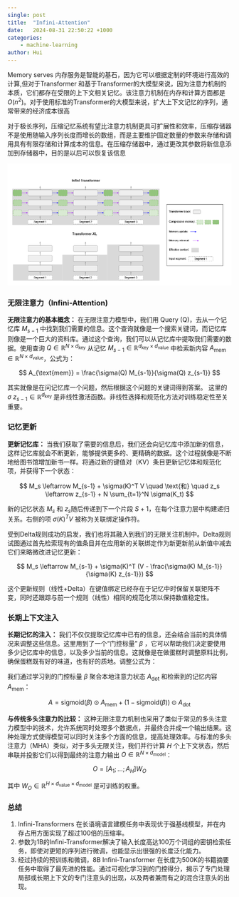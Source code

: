 ```yaml
---
single: post
title:  "Infini-Attention"
date:   2024-08-31 22:50:22 +1000
categories: 
    - machine-learning
author: Hui
---
```

<head>
    <script src="https://cdn.mathjax.org/mathjax/latest/MathJax.js?config=TeX-AMS-MML_HTMLorMML" type="text/javascript"></script>
    <script type="text/x-mathjax-config">
        MathJax.Hub.Config({
            tex2jax: {
            skipTags: ['script', 'noscript', 'style', 'textarea', 'pre'],
            inlineMath: [['$','$']]
            }
        });
    </script>
</head>

Memory serves 内存服务是智能的基石，因为它可以根据定制的环境进行高效的计算,但对于Transformer 和基于Transformer的大模型来说，因为注意力机制的本质，它们都存在受限的上下文相关记忆。该注意力机制在内存和计算方面都是$O(n^2)$。对于使用标准的Transformer的大模型来说，扩大上下文记忆的序列，通常带来的经济成本很高

对于极长序列，压缩记忆系统有望比注意力机制更具可扩展性和效率，压缩存储器不是使用随输入序列长度而增长的数组，而是主要维护固定数量的参数来存储和调用具有有限存储和计算成本的信息。在压缩存储器中，通过更改其参数将新信息添加到存储器中，目的是以后可以恢复该信息

![Infini-Attention Diagram](/image/infini_attention.png)

###  无限注意力（Infini-Attention)
**无限注意力的基本概念：** 在无限注意力模型中，我们用 Query (Q)，去从一个记忆库 $M_{s-1}$ 中找到我们需要的信息。这个查询就像是一个搜索关键词，而记忆库则像是一个巨大的资料库。通过这个查询，我们可以从记忆库中提取我们需要的数据。使用查询 $Q \in \mathbb{R}^{N \times d_{\text{key}}}$ 从记忆 $M_{s-1} \in \mathbb{R}^{d_{\text{key}} \times d_{\text{value}}}$ 中检索新内容 $A_{\text{mem}} \in \mathbb{R}^{N \times d_{\text{value}}}$，公式为：

$$
A_{\text{mem}} = \frac{\sigma(Q) M_{s-1}}{\sigma(Q) z_{s-1}}
$$

其实就像是在问记忆库一个问题，然后根据这个问题的关键词得到答案。
这里的 $\sigma$ $z_{s-1} \in \mathbb{R}^{d_{\text{key}}}$ 是非线性激活函数。非线性选择和规范化方法对训练稳定性至关重要。
### 记忆更新

**更新记忆库：** 当我们获取了需要的信息后，我们还会向记忆库中添加新的信息，这样记忆库就会不断更新，能够提供更多的、更精确的数据。这个过程就像是不断地给图书馆增加新书一样。将通过新的键值对（KV）条目更新记忆体和规范化项，并获得下一个状态：

$$
M_s \leftarrow M_{s-1} + \sigma(K)^T V \quad \text{和} \quad z_s \leftarrow z_{s-1} + N \sum_{t=1}^N \sigma(K_t)
$$

新的记忆状态 $M_s$ 和 $z_s$随后传递到下一个片段 $S + 1$，在每个注意力层中构建递归关系。右侧的项 $\sigma(K)^T V$ 被称为关联绑定操作符。

受到Delta规则成功的启发，我们也将其融入到我们的无限关注机制中。Delta规则试图通过首先检索现有的值条目并在应用新的关联绑定作为新更新前从新值中减去它们来略微改进记忆更新：

$$
M_s \leftarrow M_{s-1} + \sigma(K)^T (V - \frac{\sigma(K) M_{s-1}}{\sigma(K) z_{s-1}})
$$

这个更新规则（线性+Delta）在键值绑定已经存在于记忆中时保留关联矩阵不变，同时还跟踪与前一个规则（线性）相同的规范化项以保持数值稳定性。

### 长期上下文注入

**长期记忆的注入：** 我们不仅仅提取记忆库中已有的信息，还会结合当前的具体情况来调整这些信息。这里用到了一个“门控标量” $\beta$ ，它可以帮助我们决定要使用多少记忆库中的信息，以及多少当前的信息。这就像是在做蛋糕时调整原料比例，确保蛋糕既有好的味道，也有好的质地。调整公式为：

我们通过学习到的门控标量 $\beta$ 聚合本地注意力状态 $A_{\text{dot}}$ 和检索到的记忆内容 $A_{\text{mem}}$：

$$
A = \text{sigmoid}(\beta) \odot A_{\text{mem}} + (1 - \text{sigmoid}(\beta)) \odot A_{\text{dot}}
$$

**与传统多头注意力的比较：** 这种无限注意力机制也采用了类似于常见的多头注意力模型中的技术，允许系统同时处理多个数据点，并最终合并成一个输出结果。这种处理方式使得模型可以同时关注多个方面的信息，提高处理效率。与标准的多头注意力（MHA）类似，对于多头无限关注，我们并行计算 $H$ 个上下文状态，然后串联并投影它们以得到最终的注意力输出 $O \in \mathbb{R}^{N \times d_{\text{model}}}$：

$$
O = [A_1; \ldots; A_H] W_O
$$

其中 $W_O \in \mathbb{R}^{H \times d_{\text{value}} \times d_{\text{model}}}$ 是可训练的权重。

### 总结 
1. Infini-Transformers 在长语境语言建模任务中表现优于强基线模型，并在内存占用方面实现了超过100倍的压缩率。
2. 参数为1B的Infini-Transformer解决了输入长度高达100万个词组的密钥检索任务，即使对更短的序列进行微调，也能显示出很强的长度泛化能力。 
3. 经过持续的预训练和微调，8B Infini-Transformer 在长度为500K的书籍摘要任务中取得了最先进的性能。通过可视化学习到的门控得分，揭示了专门处理局部或长期上下文的专门注意头的出现，以及两者兼而有之的混合注意头的出现。
